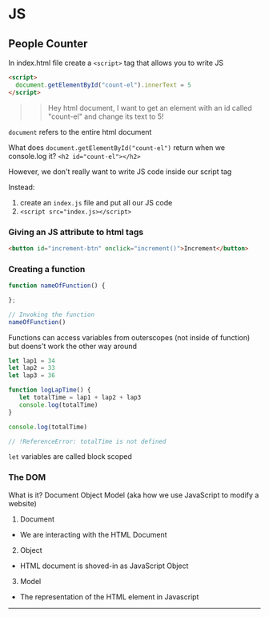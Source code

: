 # JS

## People Counter
In index.html file create a `<script>` tag that allows you to write JS

``` html
<script>
  document.getElementById("count-el").innerText = 5
</script>
```

>>Hey html document, I want to get an element with an id called "count-el" and change its text to 5!

`document` refers to the entire html document

What does `document.getElementById("count-el")` return when we console.log it?
`<h2 id="count-el"></h2>`

However, we don't really want to write JS code inside our script tag

Instead:

1. create an `index.js` file and put all our JS code
2. `<script src="index.js></script>`

### Giving an JS attribute to html tags

``` html
<button id="increment-btn" onclick="increment()">Increment</button>
```

### Creating a function

``` Javascript
function nameOfFunction() {

};

// Invoking the function
nameOfFunction()
```

Functions can access variables from outerscopes (not inside of function) but doens't work the other way around

 ``` Javascript
let lap1 = 34
let lap2 = 33
let lap3 = 36

function logLapTime() {
    let totalTime = lap1 + lap2 + lap3
    console.log(totalTime)
}

console.log(totalTime)

// !ReferenceError: totalTime is not defined
```
`let` variables are called block scoped

### The DOM
What is it?
Document Object Model
(aka how we use JavaScript to modify a website)

1. Document
  - We are interacting with the HTML Document
2. Object
  - HTML document is shoved-in as JavaScript Object
3. Model
  - The representation of the HTML element in Javascript

---
